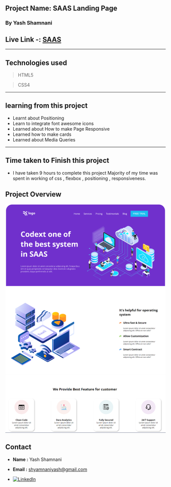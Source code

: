  

## Project Name: SAAS Landing Page
### By Yash Shamnani

##  Live Link -: [SAAS](https://yashshamnani-saas-landing-page.netlify.app/)
---

##  Technologies used

> HTML5

> CSS4
---

## learning from this project

-  Learnt about Positioning
-  Learn to integrate font awesome icons
- Learned about How to make Page Responsive
- Learned how to make cards
- Learned about Media Queries

---

## Time taken to Finish this project

- I have taken 9 hours to complete this project Majority of my time was spent in working of css , flexbox , positioning , responsiveness.
 


## Project Overview

![SAAS Landing Page](images/SAAS%20Home%20Page.png)
![SAAS Landing Page](images/saas-bottom.png)
![SAAS Landing Page](images/saas-low.png)
 ## Contact
 - **Name :** Yash Shamnani
- **Email :**  shyamnaniyash@gmail.com

 - [![LinkedIn][linkedin-shield]][linkedin-url]


 [linkedin-shield]: https://img.shields.io/badge/-LinkedIn-black.svg?style=for-the-badge&logo=linkedin&colorB=0B5FBB
[linkedin-url]:  https://www.linkedin.com/in/yash-shamnani-a76a34203